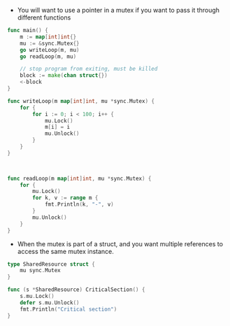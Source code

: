- You will want to use a pointer in a mutex if you want to pass it through different functions
```go
func main() {
    m := map[int]int{}
    mu := &sync.Mutex{}
    go writeLoop(m, mu)
    go readLoop(m, mu)

    // stop program from exiting, must be killed
    block := make(chan struct{})
    <-block
}

func writeLoop(m map[int]int, mu *sync.Mutex) {
    for {
        for i := 0; i < 100; i++ {
            mu.Lock()
            m[i] = i
            mu.Unlock()
        }
    }
}

  

func readLoop(m map[int]int, mu *sync.Mutex) {
    for {
        mu.Lock()
        for k, v := range m {
            fmt.Println(k, "-", v)
        }
        mu.Unlock()
    }
}
```
- When the mutex is part of a struct, and you want multiple references to access the same mutex instance.
```go
type SharedResource struct {
    mu sync.Mutex
}

func (s *SharedResource) CriticalSection() {
    s.mu.Lock()
    defer s.mu.Unlock()
    fmt.Println("Critical section")
}

```